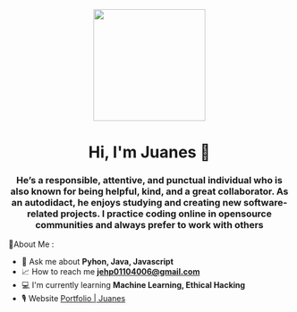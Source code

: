 <div id="header" align="center">
   <img src="https://media.giphy.com/media/l3JDLY0bJA5N6TLqM/giphy.gif" width="200"/>
   <h1 align="center">Hi, I'm Juanes 👋</h1>
   <h3 align="center">He’s a responsible, attentive, and
                      punctual individual who is also known
                      for being helpful, kind, and a great
                      collaborator. As an autodidact, he
                      enjoys studying and creating new
                      software-related projects. I practice
                      coding online in opensource
                      communities and always prefer to work
                      with others</h3>
</div

### 📒About Me : 

- 🔧 Ask me about **Pyhon, Java, Javascript**
- 📈 How to reach me **jehp01104006@gmail.com**
- 💻 I'm currently learning **Machine Learning, Ethical Hacking**
- 🎙 Website [Portfolio | Juanes](https://jehp00.github.io/personalPortfolio/)

